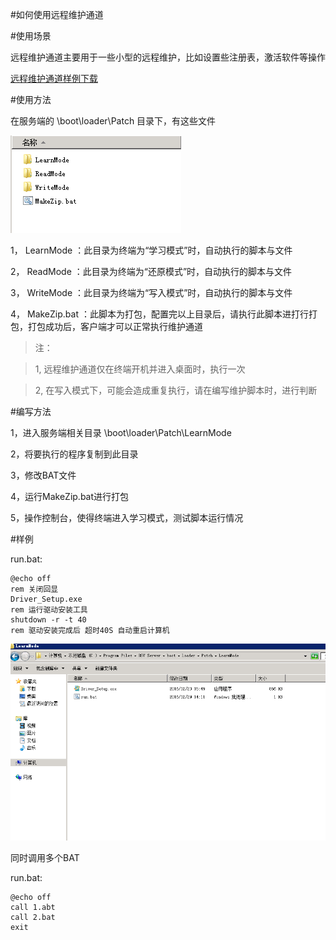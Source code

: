 #如何使用远程维护通道


#使用场景

远程维护通道主要用于一些小型的远程维护，比如设置些注册表，激活软件等操作

[远程维护通道样例下载](http://vpn.os-v.com:82/%E8%BF%9C%E7%A8%8B%E7%BB%B4%E6%8A%A4%E6%A0%B7%E4%BE%8B%E4%B8%8B%E8%BD%BD/)



#使用方法


在服务端的  \boot\loader\Patch 目录下，有这些文件


![](/assets/uc1.png)


1， LearnMode ：此目录为终端为“学习模式”时，自动执行的脚本与文件

2， ReadMode  ：此目录为终端为“还原模式”时，自动执行的脚本与文件

3， WriteMode ：此目录为终端为“写入模式”时，自动执行的脚本与文件

4， MakeZip.bat ：此脚本为打包，配置完以上目录后，请执行此脚本进打行打包，打包成功后，客户端才可以正常执行维护通道


>注： 

>1, 远程维护通道仅在终端开机并进入桌面时，执行一次

>2, 在写入模式下，可能会造成重复执行，请在编写维护脚本时，进行判断

 
#编写方法

 1，进入服务端相关目录  \boot\loader\Patch\LearnMode
 
 2，将要执行的程序复制到此目录
 
 3，修改BAT文件
 
 4，运行MakeZip.bat进行打包
 
 5，操作控制台，使得终端进入学习模式，测试脚本运行情况
 
  
  
 #样例
 
 run.bat:
 
```
@echo off
rem 关闭回显
Driver_Setup.exe
rem 运行驱动安装工具
shutdown -r -t 40
rem 驱动安装完成后 超时40S 自动重启计算机
```

![](/assets/x8.png)


 
同时调用多个BAT

run.bat:



```
@echo off
call 1.abt
call 2.bat
exit
```



   
     
  


